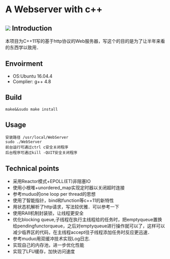 A Webserver with c++
====
![](https://img.shields.io/badge/language-c++-green.svg)
Introduction
----
本项目为C++11写的基于http协议的Web服务器，写这个的目的是为了让半年来看的东西学以致用．

Envoirment
----
* OS:Ubuntu 16.04.4
* Complier: g++ 4.8

## Build

	make&&sudo make install

## Usage

	安装路径 /usr/local/WebServer
	sudo ./WebServer
	前台运行可通过ctrl c安全关闭程序
	后台程序可通过kill -QUIT安全关闭程序

Technical points
----
* 采用Reactor模式+EPOLL(ET)非阻塞IO
* 使用小根堆+unordered_map实现定时器以关闭超时连接
* 参考muduo的one loop per thread的思想
* 使用了智能指针，bind和function等c++11的新特性
* 用状态机解析了http请求，写法较优雅．可以参考一下
* 使用RAII机制封装锁，让线程更安全
* 优化blocking queue,子线程在执行主线程给的任务时，把emptyqueue置换给pendingfunctorqueue，之后对emptyqueue进行操作就可以了，这样可以减少临界区的代码，在主线程accept往子线程添加任务时反应更迅速．
* 参考muduo用双缓冲技术实现Log日志.
* 实现自己的内存池，进一步优化性能
* 实现了LFU缓存，加快访问速度
